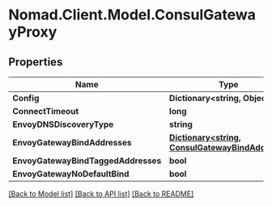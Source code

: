 # Nomad.Client.Model.ConsulGatewayProxy

## Properties

Name | Type | Description | Notes
------------ | ------------- | ------------- | -------------
**Config** | **Dictionary&lt;string, Object&gt;** |  | [optional] 
**ConnectTimeout** | **long** |  | [optional] 
**EnvoyDNSDiscoveryType** | **string** |  | [optional] 
**EnvoyGatewayBindAddresses** | [**Dictionary&lt;string, ConsulGatewayBindAddress&gt;**](ConsulGatewayBindAddress.md) |  | [optional] 
**EnvoyGatewayBindTaggedAddresses** | **bool** |  | [optional] 
**EnvoyGatewayNoDefaultBind** | **bool** |  | [optional] 

[[Back to Model list]](../README.md#documentation-for-models) [[Back to API list]](../README.md#documentation-for-api-endpoints) [[Back to README]](../README.md)

